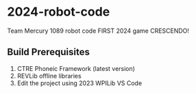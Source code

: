 # 2024-robot-code
Team Mercury 1089 robot code FIRST 2024 game CRESCENDO!

## Build Prerequisites
1.  CTRE Phoneic Framework (latest version)
2.  REVLib offline libraries
3.  Edit the project using 2023 WPILib VS Code

